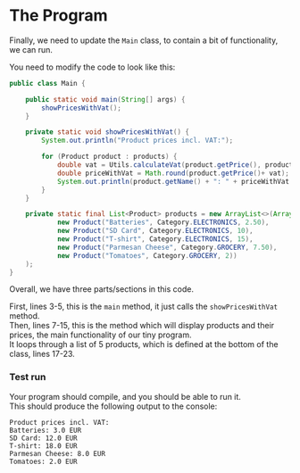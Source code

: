 ﻿# The Program
Finally, we need to update the `Main` class, to contain a bit of functionality, we can run.

You need to modify the code to look like this:

```java
public class Main {

    public static void main(String[] args) {
        showPricesWithVat();
    }

    private static void showPricesWithVat() {
        System.out.println("Product prices incl. VAT:");

        for (Product product : products) {
            double vat = Utils.calculateVat(product.getPrice(), product.getCategory());
            double priceWithVat = Math.round(product.getPrice()+ vat);
            System.out.println(product.getName() + ": " + priceWithVat + " EUR");
        }
    }

    private static final List<Product> products = new ArrayList<>(Arrays.asList(
            new Product("Batteries", Category.ELECTRONICS, 2.50),
            new Product("SD Card", Category.ELECTRONICS, 10),
            new Product("T-shirt", Category.ELECTRONICS, 15),
            new Product("Parmesan Cheese", Category.GROCERY, 7.50),
            new Product("Tomatoes", Category.GROCERY, 2))
    );
}
```

Overall, we have three parts/sections in this code.

First, lines 3-5, this is the `main` method, it just calls the `showPricesWithVat` method.\
Then, lines 7-15, this is the method which will display products and their prices, the main functionality of our tiny program.\
It loops through a list of 5 products, which is defined at the bottom of the class, lines 17-23.


### Test run
Your program should compile, and you should be able to run it.\
This should produce the following output to the console:

```
Product prices incl. VAT:
Batteries: 3.0 EUR
SD Card: 12.0 EUR
T-shirt: 18.0 EUR
Parmesan Cheese: 8.0 EUR
Tomatoes: 2.0 EUR
```